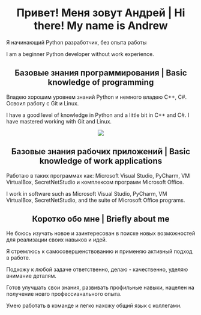 <h1 align="center">Привет! Меня зовут Андрей | Hi there! My name is Andrew</h1>
<p>Я начинающий Python разработчик, без опыта работы</p>
<p>I am a beginner Python developer without work experience.</p>

<h2 align="center">Базовые знания программирования | Basic knowledge of programming</h2>

<p>Владею хорошим уровнем знаний Python и немного владею C++, С#. Освоил работу с Git и Linux.</p>

<p>I have a good level of knowledge in Python and a little bit in C++ and C#. I have mastered working with Git and Linux.</p>

<p align="center">
  <a href="https://skillicons.dev">
    <img src="https://skillicons.dev/icons?i=py,github,cs,cpp,linux" />
  </a>
</p>

<h2 align="center">Базовые знания рабочих приложений | Basic knowledge of work applications</h2>

<p>Работаю в таких программах как: Microsoft Visual Studio, PyCharm, VM VirtualBox, SecretNetStudio и комплексом программ Microsoft Office.</p>

<p>I work in software such as Microsoft Visual Studio, PyCharm, VM VirtualBox, SecretNetStudio, and the suite of Microsoft Office programs.</p>

<h2 align="center">Коротко обо мне | Briefly about me</h2>


Не боюсь изучать новое  и заинтересован в поиске новых возможностей для реализации своих навыков и идей.

Я стремлюсь к самосовершенствованию и применяю активный подход в работе.

Подхожу к любой задаче ответственно, делаю - качественно, уделяю внимание деталям.

Готов улучшать свои знания, развивать профильные навыки, нацелен на получение новго профессианального опыта.

Умею работать в команде и легко нахожу общий язык с коллегами.
